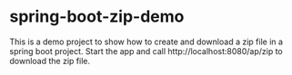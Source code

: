 # spring-boot-zip-demo

This is a demo project to show how to create and download a zip file in a spring boot project. Start the app and call http://localhost:8080/ap/zip to download the zip file.
